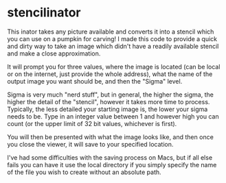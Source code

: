 # stencilinator

This inator takes any picture available and converts it into a stencil which you can use on a pumpkin for carving! I made this code to provide a quick and dirty way to take an image which didn't have a readily available stencil and make a close approximation.

It will prompt you for three values, where the image is located (can be local or on the internet, just provide the whole address), what the name of the output image you want should be, and then the "Sigma" level.

Sigma is very much "nerd stuff", but in general, the higher the sigma, the higher the detail of the "stencil", however it takes more time to process. Typically, the less detailed your starting image is, the lower your sigma needs to be. Type in an integer value between 1 and however high you can count (or the upper limit of 32 bit values, whichever is first).

You will then be presented with what the image looks like, and then once you close the viewer, it will save to your specified location.

I've had some difficulties with the saving process on Macs, but if all else fails you can have it use the local directory if you simply specify the name of the file you wish to create without an absolute path.
